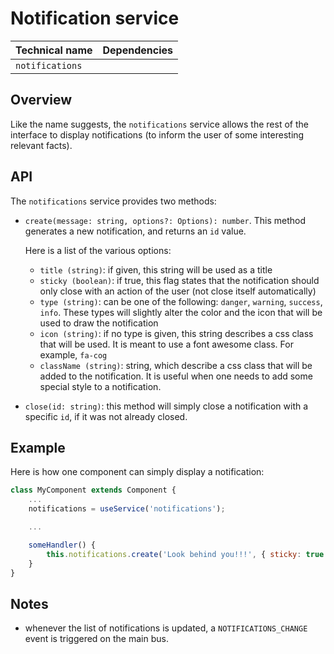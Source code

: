 # Notification service

| Technical name  | Dependencies |
| --------------- | ------------ |
| `notifications` |              |

## Overview

Like the name suggests, the `notifications` service allows the rest of the
interface to display notifications (to inform the user of some interesting
relevant facts).

## API

The `notifications` service provides two methods:

-   `create(message: string, options?: Options): number`. This method generates a
    new notification, and returns an `id` value.

    Here is a list of the various options:

    -   `title (string)`: if given, this string will be used as a title
    -   `sticky (boolean)`: if true, this flag states that the notification should only close
        with an action of the user (not close itself automatically)
    -   `type (string)`: can be one of the following: `danger`, `warning`, `success`, `info`.
        These types will slightly alter the color and the icon that will be used
        to draw the notification
    -   `icon (string)`: if no type is given, this string describes a css class that
        will be used. It is meant to use a font awesome class. For example, `fa-cog`
    -   `className (string)`: string, which describe a css class that will be added to the
        notification. It is useful when one needs to add some special style to a
        notification.

-   `close(id: string)`: this method will simply close a notification with a specific `id`,
    if it was not already closed.

## Example

Here is how one component can simply display a notification:

```js
class MyComponent extends Component {
    ...
    notifications = useService('notifications');

    ...

    someHandler() {
        this.notifications.create('Look behind you!!!', { sticky: true });
    }
}
```

## Notes

-   whenever the list of notifications is updated, a `NOTIFICATIONS_CHANGE` event is
    triggered on the main bus.
